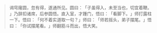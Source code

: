
> 谒穹窿圆，忽有得，遂通所见。圆曰：​「子虽得入，未至当也，切宜着鞭。​」乃辞扣诸席，后参圆悟。直入室，才踵门，悟曰：​「看脚下。​」师打露柱一下。悟曰：​「何不着实道取一句？​」师曰：​「师若摇头，弟子摆尾。​」悟曰：​「你试摆尾看。​」师翻筋斗而出，悟大笑。
